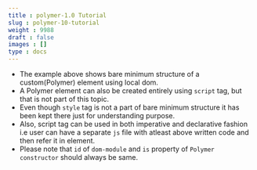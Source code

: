 ```yaml
---
title : polymer-1.0 Tutorial
slug : polymer-10-tutorial
weight : 9988
draft : false
images : []
type : docs
---
```


 - The example above shows bare minimum structure of a custom(Polymer)
   element using local dom.
 - A Polymer element can also be created entirely using `script` tag, but that is not part of this topic.
 - Even though `style` tag is not a part of bare minimum structure it has been kept there just for understanding purpose.
 - Also, script tag can be used in both imperative and declarative fashion i.e user can have a separate `js` file with atleast above written code and then refer it in element.
 - Please note that `id` of `dom-module` and `is` property of `Polymer constructor` should always be same.

